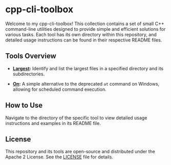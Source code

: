 # cpp-cli-toolbox

Welcome to my cpp-cli-toolbox! This collection contains a set of small C++ command-line utilities designed to provide simple and efficient solutions for various tasks. Each tool has its own directory within this repository, and detailed usage instructions can be found in their respective README files.

## Tools Overview

- **[Largest](largest/README.md):** Identify and list the largest files in a specified directory and its subdirectories.

- **[On](on/README.md):** A simple alternative to the deprecated `at` command on Windows, allowing for scheduled command execution.

## How to Use

Navigate to the directory of the specific tool to view detailed usage instructions and examples in its README file.

## License

This repository and its tools are open-source and distributed under the Apache 2 License. See the [LICENSE](LICENSE) file for details.

